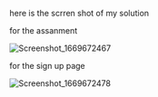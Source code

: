 here is the scrren shot of my solution

for the assanment 

![Screenshot_1669672467](https://user-images.githubusercontent.com/117646880/204389397-7ed74a5d-4580-4aaa-9925-19993d439538.png)


for the sign up page 

![Screenshot_1669672478](https://user-images.githubusercontent.com/117646880/204389401-c8b58d94-b2fd-4c3c-87a8-3ff77870aa00.png)
